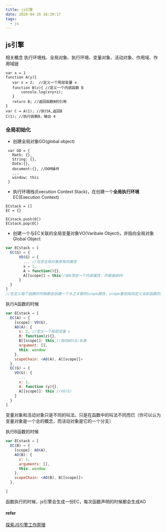 ```yaml
---
title: js引擎
date: 2020-04-26 16:39:17
tags:
  - js
---
```

## js引擎
相关概念
执行环境栈、全局对象、执行环境、变量对象、活动对象、作用域、作用域链
```
var x = 1
function A(y){
   var x = 2;  //定义一个局部变量 x
   function B(z){ //定义一个内部函数 B
       console.log(x+y+z);
   }
   return B; //返回函数B的引用
}
var C = A(1); //执行A,返回B
C(1); //执行函数B，输出 4
```
### 全局初始化
 - 创建全局对象GO(global object)
 ```
  var GO = {
    Math: {},
    String: {},
    Date:{},
    document:{}, //DOM操作
    ...
    window: this
  }
```
 - 执行环境栈(Execution Context Stack)，在创建一个**全局执行环境**EC(Execution Context)
 ```
 ECstack = []
 EC = {}
 
 ECstack.push(EC)
 ECstack.pop(EC)
 ```
 - 创建一个与EC关联的全局变量对象VO(Varibale Object)，并指向全局对象Global Object
 
```js
var ECstack = [
  EC(G) = {
      VO(G) = {
        ... //包含全局对象原有的属性
        x = 1,
        A = function(){},
        A[[scope]] = this//给A添加一个内部属性，并赋值给VO
      }
  }
]
//在定义每个函数的时候都会创建一个与之关联的scope属性，scope重视指向定义当前函数的所在环境，即执行环境E
```
执行A函数的时候
```js
var ECstack = [
  EC(A) = {
    [scope]: VO(G),
    AO(A): {
      x: 2, //定义一个局部变量 x
      B: function(z){}, 
      B[[scope]]: this,//指向AO(A)本身
      argument: [],
      this: window
    },
    scopeChain: <AO(A), A[[scope]]>
  },
  EC(G) = {
    VO(G): {
      ...
      x: 1,
      A: function (y){},
      A[[scope]]: this //VO(G)
    }
  }
]
```
变量对象和活动对象只是不同的叫法，只是在函数中的叫法不同而已（你可以认为变量对象是一个总的概念，而活动对象是它的一个分支）

执行B函数的时候
```js
var ECstack = [
  EC(B) = {
    [scope]: AO(A),
    AO(B): {
      z: 1,
      arguments: [],
      this: window
    },
    scopeChain: <AO(B), B[[scope]]>
  },
  
]
```
函数执行的时候，js引擎会生成一份EC，每次函数声明的时候都会生成AO
#### refer
[探索JS引擎工作原理](https://www.cnblogs.com/onepixel/p/5090799.html)
